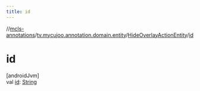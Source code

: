 ```yaml
---
title: id
---
```

//[mcls-annotations](../../../index.html)/[tv.mycujoo.annotation.domain.entity](../index.html)/[HideOverlayActionEntity](index.html)/[id](id.html)



# id



[androidJvm]\
val [id](id.html): [String](https://kotlinlang.org/api/latest/jvm/stdlib/kotlin/-string/index.html)




